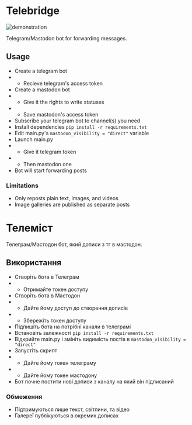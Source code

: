 # Telebridge

![demonstration](https://github.com/cyborg-ubyvtsya/telegram-mastodon-bridge/blob/main/img/demo.gif)

Telegram/Mastodon bot for forwarding messages.

## Usage

- Create a telegram bot
- - Recieve telegram's access token
- Create a mastodon bot
- - Give it the rights to write statuses
- - Save mastodon's access token
- Subscribe your telegram bot to channel(s) you need
- Install dependencies `pip install -r requirements.txt`
- Edit main.py's `mastodon_visibility = "direct"` variable
- Launch main.py
- - Give it telegram token
- - Then mastodon one
- Bot will start forwarding posts

### Limitations

- Only reposts plain text, images, and videos
- Image galleries are published as separate posts

# Телеміст

Телеграм/Мастодон бот, який дописи з тг в мастодон.

## Використання

- Створіть бота в Телеграм
- - Отримайте токен доступу
- Створіть бота в Мастодон
- - Дайте йому доступ до створення дописів
- - Збережіть токен доступу
- Підпишіть бота на потрібні канали в телеграмі
- Встановіть залежності `pip install -r requirements.txt`
- Відкрийте main.py і змініть видимість постів в `mastodon_visibility = "direct"`
- Запустіть скрипт
- - Дайте йому токен телеграму
- - Дайте йому токен мастодону
- Бот почне постити нові дописи з каналу на який він підписаний

### Обмеження

- Підтримуються лише текст, світлини, та відео
- Галереї публікуються в окремих дописах
